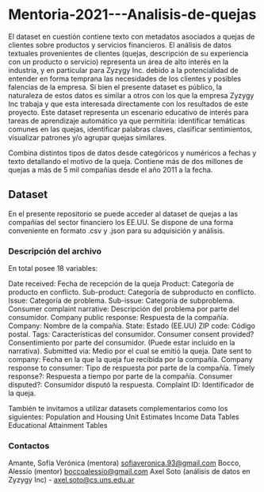 # **Mentoria-2021---Analisis-de-quejas**

El dataset en cuestión contiene texto con metadatos asociados a quejas de clientes sobre productos y servicios financieros. El análisis de datos textuales provenientes de clientes (quejas, descripción de su experiencia con un producto o servicio) representa un área de alto interés en la industria, y en particular para Zyzygy Inc. debido a la potencialidad de entender en forma temprana las necesidades de los clientes y posibles falencias de la empresa. Si bien el presente dataset es público, la naturaleza de estos datos es similar a otros con los que la empresa Zyzygy Inc trabaja y que esta interesada directamente con los resultados de este proyecto.
Este dataset representa un escenario educativo de interés para tareas de aprendizaje automático ya que permitiría: identificar temáticas comunes en las quejas, identificar palabras claves, clasificar sentimientos, visualizar patrones y/o agrupar quejas similares. 

Combina distintos tipos de datos desde categóricos y numéricos a fechas y texto detallando el motivo de la queja. Contiene más de dos millones de quejas a más de 5 mil compañías desde el año 2011 a la fecha. 

## **Dataset**
En el presente repositorio se puede acceder al dataset de quejas a las compañias del sector financiero los EE.UU. Se dispone de una forma conveniente en formato .csv y .json para su adquisición y análisis.

### **Descripción del archivo**
En total posee 18 variables:

Date received: Fecha de recepción de la queja
Product: Categoría de producto en conflicto. 
Sub-product: Categoría de subproducto en conflicto. 
Issue: Categoría de problema. 
Sub-issue:  Categoría de subproblema. 
Consumer complaint narrative: Descripción del problema por parte del consumidor. 
Company public response: Respuesta de la compañía.
Company: Nombre de la compañía. 
State: Estado (EE.UU)
ZIP code: Código postal. 
Tags: Características del consumidor. 
Consumer consent provided?Consentimiento por parte del consumidor. (Puede estar incluido en la narrativa).
Submitted via: Medio por el cual se emitió la queja. 
Date sent to company: Fecha en la que la queja fue recibida por la compañía. 
Company response to consumer: Tipo de respuesta por parte de la compañía. 
Timely response?: Respuesta a tiempo por parte de la compañía. 
Consumer disputed?: Consumidor disputó la respuesta. 
Complaint ID: Identificador de la queja.

También te invitamos a utilizar datasets complementarios como los siguientes: 
Population and Housing Unit Estimates 
Income Data Tables
Educational Attainment Tables


### **Contactos**
Amante, Sofía Verónica (mentora) sofiaveronica.93@gmail.com 
Bocco, Alessio (mentor) boccoalessio@gmail.com 
Axel Soto (análisis de datos en Zyzygy Inc) - axel.soto@cs.uns.edu.ar
